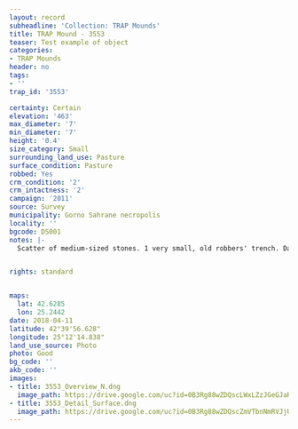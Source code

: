```yaml
---
layout: record
subheadline: 'Collection: TRAP Mounds'
title: TRAP Mound - 3553
teaser: Test example of object
categories:
- TRAP Mounds
header: no
tags:
- ''
trap_id: '3553'

certainty: Certain
elevation: '463'
max_diameter: '7'
min_diameter: '7'
height: '0.4'
size_category: Small
surrounding_land_use: Pasture
surface_condition: Pasture
robbed: Yes
crm_condition: '2'
crm_intactness: '2'
campaign: '2011'
source: Survey
municipality: Gorno Sahrane necropolis
locality: ''
bgcode: DS001
notes: |-
  Scatter of medium-sized stones. 1 very small, old robbers' trench. Damaged by agricultural activity.


rights: standard


maps:
  lat: 42.6285
  lon: 25.2442
date: 2018-04-11
latitude: 42°39'56.628"
longitude: 25°12'14.838"
land_use_source: Photo
photo: Good
bg_code: ''
akb_code: ''
images:
- title: 3553_Overview_N.dng
  image_path: https://drive.google.com/uc?id=0B3Rg88wZDQscLWxLZzJGeGJaRFk
- title: 3553_Detail_Surface.dng
  image_path: https://drive.google.com/uc?id=0B3Rg88wZDQscZmVTbnNmRVJjU0U
---
```

